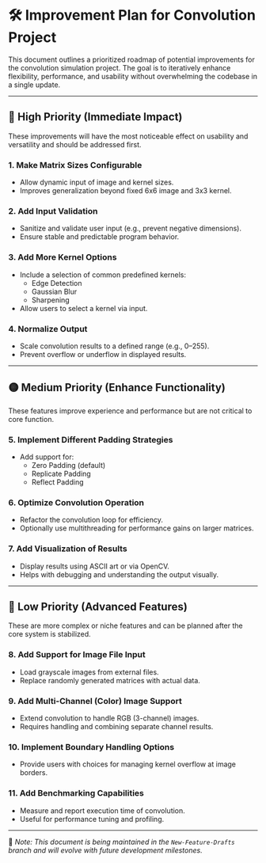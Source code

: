 # 🛠️ Improvement Plan for Convolution Project

This document outlines a prioritized roadmap of potential improvements for the convolution simulation project. The goal is to iteratively enhance flexibility, performance, and usability without overwhelming the codebase in a single update.

---

## 🔴 High Priority (Immediate Impact)

These improvements will have the most noticeable effect on usability and versatility and should be addressed first.

### 1. Make Matrix Sizes Configurable
- Allow dynamic input of image and kernel sizes.
- Improves generalization beyond fixed 6x6 image and 3x3 kernel.

### 2. Add Input Validation
- Sanitize and validate user input (e.g., prevent negative dimensions).
- Ensure stable and predictable program behavior.

### 3. Add More Kernel Options
- Include a selection of common predefined kernels:
  - Edge Detection
  - Gaussian Blur
  - Sharpening
- Allow users to select a kernel via input.

### 4. Normalize Output
- Scale convolution results to a defined range (e.g., 0–255).
- Prevent overflow or underflow in displayed results.

---

## 🟡 Medium Priority (Enhance Functionality)

These features improve experience and performance but are not critical to core function.

### 5. Implement Different Padding Strategies
- Add support for:
  - Zero Padding (default)
  - Replicate Padding
  - Reflect Padding

### 6. Optimize Convolution Operation
- Refactor the convolution loop for efficiency.
- Optionally use multithreading for performance gains on larger matrices.

### 7. Add Visualization of Results
- Display results using ASCII art or via OpenCV.
- Helps with debugging and understanding the output visually.

---

## 🔵 Low Priority (Advanced Features)

These are more complex or niche features and can be planned after the core system is stabilized.

### 8. Add Support for Image File Input
- Load grayscale images from external files.
- Replace randomly generated matrices with actual data.

### 9. Add Multi-Channel (Color) Image Support
- Extend convolution to handle RGB (3-channel) images.
- Requires handling and combining separate channel results.

### 10. Implement Boundary Handling Options
- Provide users with choices for managing kernel overflow at image borders.

### 11. Add Benchmarking Capabilities
- Measure and report execution time of convolution.
- Useful for performance tuning and profiling.

---

📌 *Note: This document is being maintained in the `New-Feature-Drafts` branch and will evolve with future development milestones.*
